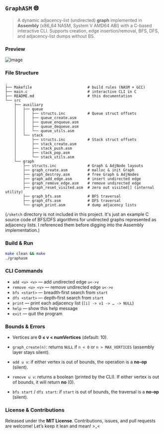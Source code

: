 ## `GraphASM` 🌐

> A dynamic adjacency-list (undirected) **graph** implemented in **Assembly** (x86\_64 NASM, System V AMD64 ABI) with a C-based interactive CLI.
> Supports creation, edge insertion/removal, BFS, DFS, and adjacency-list dumps without BS.

### Preview

![image](https://github.com/user-attachments/assets/d200368e-d143-4d86-973d-40eba5934d6b)

### File Structure

```
.
├── Makefile                         # build rules (NASM + GCC)
├── main.c                           # interactive CLI in C
├── README.md                        # this documentation
└── src
    ├── auxiliary
    │   ├── queue
    │   │   ├── structs.inc          # Queue struct offsets
    │   │   ├── queue_create.asm
    │   │   ├── queue_enqueue.asm
    │   │   ├── queue_dequeue.asm
    │   │   └── queue_utils.asm
    │   └── stack
    │       ├── structs.inc          # Stack struct offsets
    │       ├── stack_create.asm
    │       ├── stack_push.asm
    │       ├── stack_pop.asm
    │       └── stack_utils.asm
    └── graph
        ├── structs.inc              # Graph & AdjNode layouts
        ├── graph_create.asm         # malloc & init Graph
        ├── graph_destroy.asm        # free Graph & AdjNodes
        ├── graph_add_edge.asm       # insert undirected edge
        ├── graph_remove_edge.asm    # remove undirected edge
        ├── graph_reset_visited.asm  # zero out visited[] (internal utility)
        ├── graph_bfs.asm            # BFS traversal
        ├── graph_dfs.asm            # DFS traversal
        └── graph_print.asm          # dump adjacency lists
```

(`/sketch` directory is not included in this project. It's just an example C source code of BFS/DFS algorithms for undirected graphs represented as adjacency lists. I referenced them before digging into the Assembly implementation.)

### Build & Run

```bash
make clean && make
./graphasm
```

### CLI Commands

* `add <u> <v>`      — add undirected edge `u<->v`
* `remove <u> <v>`   — remove undirected edge `u<->v`
* `bfs <start>`      — breadth‐first search from `start`
* `dfs <start>`      — depth‐first search from `start`
* `print`            — print each adjacency list (`[i] -> v1 -> … -> NULL`)
* `help`             — show this help message
* `exit`             — quit the program

### Bounds & Errors

* Vertices are **0 ≤ v < numVertices** (default: 10).
* `graph_create(n)`: returns `NULL` if `n < 0` or `n > MAX_VERTICES` (assembly layer stays silent).

* `add u v`: if either vertex is out of bounds, the operation is a **no-op** (silent).
* `remove u v`: returns a boolean (printed by the CLI). If either vertex is out of bounds, it will return **no** (0).
* `bfs start` / `dfs start`: if `start` is out of bounds, the traversal is a **no-op** (silent).

### License & Contributions

Released under the **MIT License**.
Contributions, issues, and pull requests are welcome! Let’s keep it lean and mean! >_<
